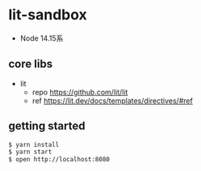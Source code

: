 # lit-sandbox

- Node 14.15系

## core libs

- lit
  - repo https://github.com/lit/lit
  - ref https://lit.dev/docs/templates/directives/#ref

## getting started

```sh
$ yarn install
$ yarn start
$ open http://localhost:8080
```